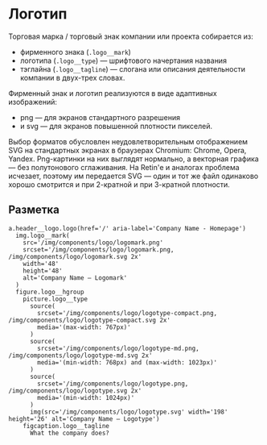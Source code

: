 # Логотип

Торговая марка / торговый знак компании или проекта собирается из:

- фирменного знака (`.logo__mark`)
- логотипа  (`.logo__type`) — шрифтового начертания названия
- тэглайна (`.logo__tagline`) — слогана или описания деятельности компании в двух-трех словах.

Фирменный знак и логотип реализуются в виде адаптивных изображений:

- png — для экранов стандартного разрешения
- и svg — для экранов повышенной плотности пикселей.

Выбор форматов обусловлен неудовлетворительным отображением SVG на стандартных экранах в браузерах Chromium: Chrome, Opera, Yandex. Png-картинки на них выглядят нормально, а векторная графика — без полутонового сглаживания. На Retin'е и аналогах проблема исчезает, поэтому им передается SVG — один и тот же файл одинаково хорошо смотрится и при 2-кратной и при 3-кратной плотности.

## Разметка

```pug
a.header__logo.logo(href='/' aria-label='Company Name - Homepage')
  img.logo__mark(
    src='/img/components/logo/logomark.png'
    srcset='/img/components/logo/logomark.png, /img/components/logo/logomark.svg 2x'
    width='48'
    height='48'
    alt='Company Name — Logomark'
  )
  figure.logo__hgroup
    picture.logo__type
      source(
        srcset='/img/components/logo/logotype-compact.png, /img/components/logo/logotype-compact.svg 2x'
        media='(max-width: 767px)'
      )
      source(
        srcset='/img/components/logo/logotype-md.png, /img/components/logo/logotype-md.svg 2x'
        media='(min-width: 768px) and (max-width: 1023px)'
      )
      source(
        srcset='/img/components/logo/logotype.png, /img/components/logo/logotype.svg 2x'
        media='(min-width: 1024px)'
      )
      img(src='/img/components/logo/logotype.svg' width='198' height='26' alt='Company Name — Logotype')
    figcaption.logo__tagline
      What the company does?
```
